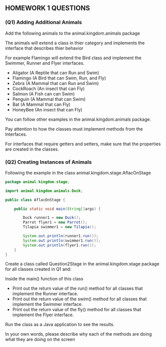 ## HOMEWORK 1 QUESTIONS

### (Q1) Adding Additional Animals

Add the following animals to the animal.kingdom.animals package

The animals will extend a class in thier category and implements the interface that describes thier behavior

For example Flamingo will extend the Bird class and implement the Swimmer, Runner and Flyer interfaces.

* Aligator (A Reptile that can Run and Swim)
* Flamingo (A Bird that can Swim, Run, and Fly)
* Zebra (A Mammal that can Run and Swim)
* CockRoach (An insect that can Fly)
* Salmon (A Fish can can Swim)
* Penguin (A Mammal that can Swim)
* Bat (A Mammal that can Fly)
* HoneyBee (An insect that can Fly)

You can follow other examples in the animal.kingdom.animals package.

Pay attention to how the classes must implement methods from the Interfaces.

For interfaces that require getters and setters, make sure that the properties are created in the classes.

### (Q2) Creating Instances of Animals

Following the example in the class animal.kingdom.stage.AflacOnStage

```java
package animal.kingdom.stage;

import animal.kingdom.animals.Duck;

public class AflacOnStage {

    public static void main(String[]args) {

        Duck runner1 = new Duck();
        Parrot flyer1 = new Parrot();
        Tilapia swimmer1 = new Tilapia();

        System.out.println(runner1.run());
        System.out.println(swimmer1.run());
        System.out.println(flyer1.run());
    }
}
```

Create a class called Question2Stage in the animal.kingdom.stage package for all classes created in Q1 and:

Inside the main() function of this class

* Print out the return value of the run() method for all classes that implement the Runner interface.
* Print out the return value of the swim() method for all classes that implement the Swimmer interface.
* Print out the return value of the fly() method for all classes that implement the Flyer interface.

Run the class as a Java application to see the results.

In your own words, please describe why each of the methods are doing what they are doing on the screen




